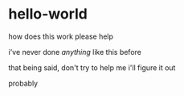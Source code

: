 # hello-world
how does this work please help

i've never done *anything* like this before

that being said, don't try to help me
i'll figure it out


probably
